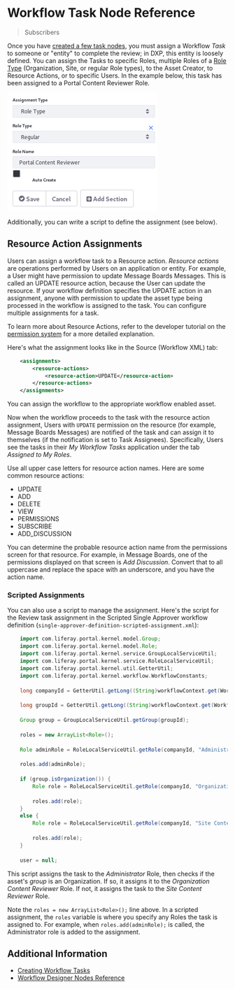 # Workflow Task Node Reference

> Subscribers

Once you have [created a few task nodes](./creating-workflow-tasks.md), you must assign a Workflow _Task_ to someone or "entity" to complete the review; in DXP, this entity is loosely defined. You can assign the Tasks to specific Roles, multiple Roles of a [Role Type](../../../../users-and-permissions/roles-and-permissions/understanding-roles-and-permissions.md) (Organization, Site, or regular Role types), to the Asset Creator, to Resource Actions, or to specific Users. In the example below, this task has been assigned to a Portal Content Reviewer Role.

![You can add an Assignment to a Task node.](./workflow-task-node-reference/images/01.png)

 Additionally, you can write a script to define the assignment (see below).

## Resource Action Assignments

Users can assign a workflow task to a Resource action. *Resource actions* are operations performed by Users on an application or entity. For example, a User might have permission to update Message Boards Messages. This is called an UPDATE resource action, because the User can update the resource. If your workflow definition specifies the UPDATE action in an assignment, anyone with permission to update the asset type being processed in the workflow is assigned to the task. You can configure multiple assignments for a task.

To learn more about Resource Actions, refer to the developer tutorial on the [permission system](../../../developing-applications/permissions.md) for a more detailed explanation.

Here's what the assignment looks like in the Source (Workflow XML) tab:

```xml
    <assignments>
        <resource-actions>
            <resource-action>UPDATE</resource-action>
        </resource-actions>
    </assignments>
```

You can assign the workflow to the appropriate workflow enabled asset.

Now when the workflow proceeds to the task with the resource action assignment, Users with `UPDATE` permission on the resource (for example, Message Boards Messages) are notified of the task and can assign it to themselves (if the notification is set to Task Assignees). Specifically, Users see the tasks in their *My Workflow Tasks* application under the tab *Assigned to My Roles*.

Use all upper case letters for resource action names. Here are some common resource actions:

* UPDATE
* ADD
* DELETE
* VIEW
* PERMISSIONS
* SUBSCRIBE
* ADD_DISCUSSION

You can determine the probable resource action name from the permissions screen for that resource. For example, in Message Boards, one of the permissions displayed on that screen is *Add Discussion*. Convert that to all uppercase and replace the space with an underscore, and you have the action name.

### Scripted Assignments

You can also use a script to manage the assignment. Here's the script for the Review task assignment in the Scripted Single Approver workflow definition (`single-approver-definition-scripted-assignment.xml`):

```groovy
    import com.liferay.portal.kernel.model.Group;
    import com.liferay.portal.kernel.model.Role;
    import com.liferay.portal.kernel.service.GroupLocalServiceUtil;
    import com.liferay.portal.kernel.service.RoleLocalServiceUtil;
    import com.liferay.portal.kernel.util.GetterUtil;
    import com.liferay.portal.kernel.workflow.WorkflowConstants;

    long companyId = GetterUtil.getLong((String)workflowContext.get(WorkflowConstants.CONTEXT_COMPANY_ID));

    long groupId = GetterUtil.getLong((String)workflowContext.get(WorkflowConstants.CONTEXT_GROUP_ID));

    Group group = GroupLocalServiceUtil.getGroup(groupId);

    roles = new ArrayList<Role>();

    Role adminRole = RoleLocalServiceUtil.getRole(companyId, "Administrator");

    roles.add(adminRole);

    if (group.isOrganization()) {
        Role role = RoleLocalServiceUtil.getRole(companyId, "Organization Content Reviewer");

        roles.add(role);
    }
    else {
        Role role = RoleLocalServiceUtil.getRole(companyId, "Site Content Reviewer");

        roles.add(role);
    }

    user = null;
```

This script assigns the task to the *Administrator* Role, then checks if the asset's *group* is an Organization. If so, it assigns it to the *Organization Content Reviewer* Role. If not, it assigns the task to the *Site Content Reviewer* Role.

Note the `roles = new ArrayList<Role>();` line above. In a scripted assignment, the `roles` variable is where you specify any Roles the task is assigned to. For example, when `roles.add(adminRole);` is called, the Administrator role is added to the assignment.

## Additional Information

* [Creating Workflow Tasks](./creating-workflow-tasks.md)
* [Workflow Designer Nodes Reference](./workflow-designer-nodes-reference.md)
